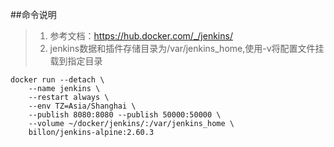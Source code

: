 ##命令说明
>1. 参考文档：https://hub.docker.com/_/jenkins/
>2. jenkins数据和插件存储目录为/var/jenkins_home,使用-v将配置文件挂载到指定目录
```
docker run --detach \
    --name jenkins \
    --restart always \
    --env TZ=Asia/Shanghai \
    --publish 8080:8080 --publish 50000:50000 \
    --volume ~/docker/jenkins/:/var/jenkins_home \
    billon/jenkins-alpine:2.60.3
```
